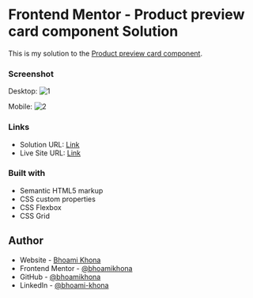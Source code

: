 # Frontend Mentor - Product preview card component Solution

This is my solution to the [Product preview card component](https://www.frontendmentor.io/challenges/product-preview-card-component-GO7UmttRfa).

### Screenshot

Desktop:
![1](https://user-images.githubusercontent.com/50435319/220908379-04a656d6-7abd-4ded-b6f6-c8a2bf9fd5d9.PNG)

Mobile:
![2](https://user-images.githubusercontent.com/50435319/220908374-48dd5dbd-e3c4-44c5-9580-9abe88e64312.PNG)

### Links

- Solution URL: [Link](https://github.com/bhoamikhona/frontend-mentor-challenges/tree/main/product-preview-card-component-main)
- Live Site URL: [Link]()

### Built with

- Semantic HTML5 markup
- CSS custom properties
- CSS Flexbox
- CSS Grid

## Author

- Website - [Bhoami Khona](https://bhoamikhona.github.io/bhoami-khona-website/)
- Frontend Mentor - [@bhoamikhona](https://www.frontendmentor.io/profile/bhoamikhona)
- GitHub - [@bhoamikhona](https://github.com/bhoamikhona)
- LinkedIn - [@bhoami-khona](https://www.linkedin.com/in/bhoami-khona/)
